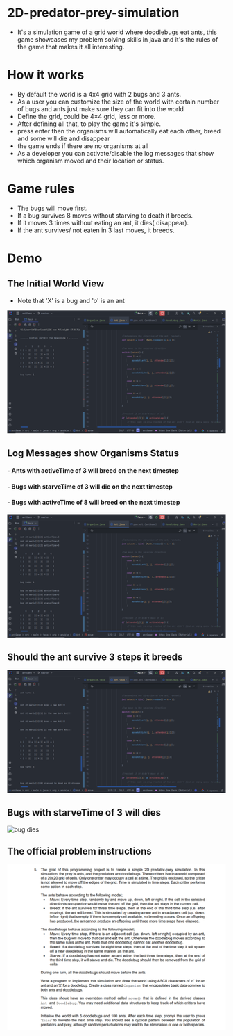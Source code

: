 # 2D-predator-prey-simulation

- It's a simulation game of a grid world where doodlebugs eat ants, this game showcases my problem solving skills in 
  java and  it's the rules of the game that makes it all interesting.


# How it works

- By default the world is a 4x4 grid with 2 bugs and 3 ants.
- As a user you can customize the size of the world with certain number of bugs and ants just make sure they can fit into the world
- Define the grid, could be 4×4 grid, less or more.
- After defining all that, to play the game it's simple.
- press enter then the organisms will automatically eat each other, breed and some will die and disappear
- the game ends if there are no organisms at all
- As a developer you can activate/disable the log messages that show which organism moved and their location or status.

# Game rules

- The bugs will move first.
- If a bug survives 8 moves without starving to death it breeds.
- If it moves 3 times without eating an ant, it dies( disappear).
- If the ant survives/ not eaten in 3 last moves, it breeds.

# Demo

 ## The Initial World View

  - Note that 'X' is a bug and 'o' is an ant

![InitWorld](https://github.com/anakiebn/2D-predator-prey-simulation/blob/ad7cf53e835932f16e4fad83e8b79dcae962e8ac/initial.png)

 ## Log Messages show Organisms Status

  #### - Ants with activeTime of 3 will breed on the next timestep
  #### - Bugs with starveTime of 3 will die on the next timestep
  #### - Bugs with activeTime of 8 will breed on the next timestep

![logs](https://github.com/anakiebn/2D-predator-prey-simulation/blob/ad7cf53e835932f16e4fad83e8b79dcae962e8ac/showing%20timestep%203%20for%20ants%20and%20starve%20time%20for%20bug.png)

 ## Should the ant survive 3 steps it breeds

![ant breeds](https://github.com/anakiebn/2D-predator-prey-simulation/blob/ad7cf53e835932f16e4fad83e8b79dcae962e8ac/ant%20breeds.png)

 ## Bugs with starveTime of 3 will dies

![bug dies](https://github.com/anakiebn/2D-predator-prey-simulation/blob/ad7cf53e835932f16e4fad83e8b79dcae962e8ac/bug&20dies.png)

 ## The official problem instructions

![problem](https://github.com/anakiebn/2D-predator-prey-simulation/blob/ad7cf53e835932f16e4fad83e8b79dcae962e8ac/Screenshot%20(45).png)
 

